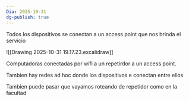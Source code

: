 ```yaml
---
Dia: 2025-10-31
dg-publish: true
---
```

Todos los dispositivos se conectan a un access point que nos brinda el servicio


![[Drawing 2025-10-31 19.17.23.excalidraw]]

Computadoras conectadas por wifi a un repetirdor a un access point. 


Tambien hay redes ad hoc donde los dispositivos e conectan entre ellos


Tambien puede pasar que vayamos roteando de repetidor como en la facultad
